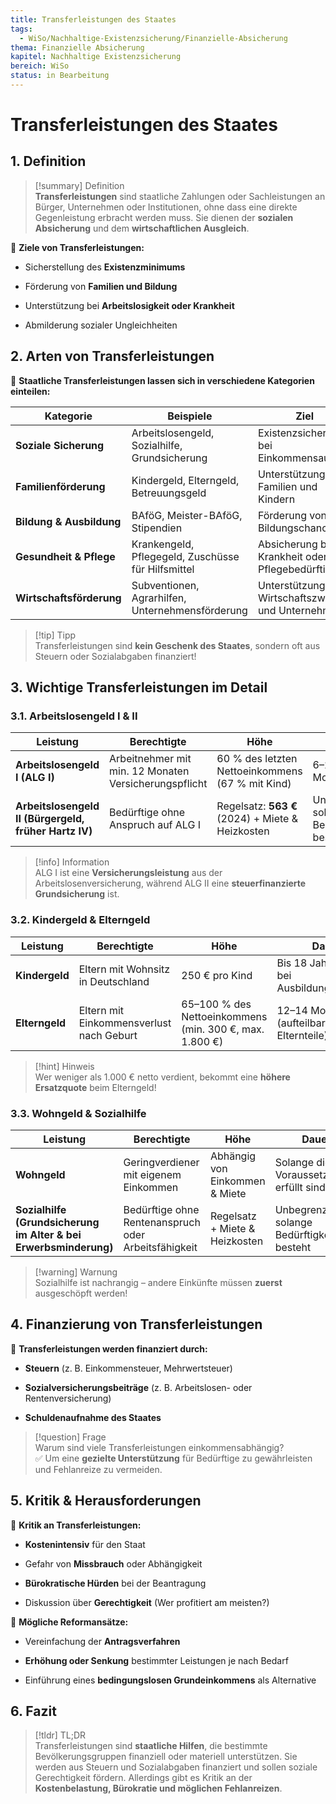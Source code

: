```yaml
---
title: Transferleistungen des Staates
tags:
  - WiSo/Nachhaltige-Existenzsicherung/Finanzielle-Absicherung
thema: Finanzielle Absicherung
kapitel: Nachhaltige Existenzsicherung
bereich: WiSo
status: in Bearbeitung
---
```


# Transferleistungen des Staates

## 1. Definition

> [!summary] Definition  
> **Transferleistungen** sind staatliche Zahlungen oder Sachleistungen an Bürger, Unternehmen oder Institutionen, ohne dass eine direkte Gegenleistung erbracht werden muss. Sie dienen der **sozialen Absicherung** und dem **wirtschaftlichen Ausgleich**.

📌 **Ziele von Transferleistungen:**

- Sicherstellung des **Existenzminimums**
    
- Förderung von **Familien und Bildung**
    
- Unterstützung bei **Arbeitslosigkeit oder Krankheit**
    
- Abmilderung sozialer Ungleichheiten
    

## 2. Arten von Transferleistungen

📌 **Staatliche Transferleistungen lassen sich in verschiedene Kategorien einteilen:**

|**Kategorie**|**Beispiele**|**Ziel**|
|---|---|---|
|**Soziale Sicherung**|Arbeitslosengeld, Sozialhilfe, Grundsicherung|Existenzsicherung bei Einkommensausfall|
|**Familienförderung**|Kindergeld, Elterngeld, Betreuungsgeld|Unterstützung von Familien und Kindern|
|**Bildung & Ausbildung**|BAföG, Meister-BAföG, Stipendien|Förderung von Bildungschancen|
|**Gesundheit & Pflege**|Krankengeld, Pflegegeld, Zuschüsse für Hilfsmittel|Absicherung bei Krankheit oder Pflegebedürftigkeit|
|**Wirtschaftsförderung**|Subventionen, Agrarhilfen, Unternehmensförderung|Unterstützung von Wirtschaftszweigen und Unternehmen|

> [!tip] Tipp  
> Transferleistungen sind **kein Geschenk des Staates**, sondern oft aus Steuern oder Sozialabgaben finanziert!

## 3. Wichtige Transferleistungen im Detail

### 3.1. Arbeitslosengeld I & II

|**Leistung**|**Berechtigte**|**Höhe**|**Dauer**|
|---|---|---|---|
|**Arbeitslosengeld I (ALG I)**|Arbeitnehmer mit min. 12 Monaten Versicherungspflicht|60 % des letzten Nettoeinkommens (67 % mit Kind)|6–24 Monate|
|**Arbeitslosengeld II (Bürgergeld, früher Hartz IV)**|Bedürftige ohne Anspruch auf ALG I|Regelsatz: **563 €** (2024) + Miete & Heizkosten|Unbegrenzt, solange Bedürftigkeit besteht|

> [!info] Information  
> ALG I ist eine **Versicherungsleistung** aus der Arbeitslosenversicherung, während ALG II eine **steuerfinanzierte Grundsicherung** ist.

### 3.2. Kindergeld & Elterngeld

|**Leistung**|**Berechtigte**|**Höhe**|**Dauer**|
|---|---|---|---|
|**Kindergeld**|Eltern mit Wohnsitz in Deutschland|250 € pro Kind|Bis 18 Jahre (bis 25 bei Ausbildung/Studium)|
|**Elterngeld**|Eltern mit Einkommensverlust nach Geburt|65–100 % des Nettoeinkommens (min. 300 €, max. 1.800 €)|12–14 Monate (aufteilbar auf beide Elternteile)|

> [!hint] Hinweis  
> Wer weniger als 1.000 € netto verdient, bekommt eine **höhere Ersatzquote** beim Elterngeld!

### 3.3. Wohngeld & Sozialhilfe

|**Leistung**|**Berechtigte**|**Höhe**|**Dauer**|
|---|---|---|---|
|**Wohngeld**|Geringverdiener mit eigenem Einkommen|Abhängig von Einkommen & Miete|Solange die Voraussetzungen erfüllt sind|
|**Sozialhilfe (Grundsicherung im Alter & bei Erwerbsminderung)**|Bedürftige ohne Rentenanspruch oder Arbeitsfähigkeit|Regelsatz + Miete & Heizkosten|Unbegrenzt, solange Bedürftigkeit besteht|

> [!warning] Warnung  
> Sozialhilfe ist nachrangig – andere Einkünfte müssen **zuerst** ausgeschöpft werden!

## 4. Finanzierung von Transferleistungen

📌 **Transferleistungen werden finanziert durch:**

- **Steuern** (z. B. Einkommensteuer, Mehrwertsteuer)
    
- **Sozialversicherungsbeiträge** (z. B. Arbeitslosen- oder Rentenversicherung)
    
- **Schuldenaufnahme des Staates**
    

> [!question] Frage  
> Warum sind viele Transferleistungen einkommensabhängig?  
> ✅ Um eine **gezielte Unterstützung** für Bedürftige zu gewährleisten und Fehlanreize zu vermeiden.

## 5. Kritik & Herausforderungen

📌 **Kritik an Transferleistungen:**

- **Kostenintensiv** für den Staat
    
- Gefahr von **Missbrauch** oder Abhängigkeit
    
- **Bürokratische Hürden** bei der Beantragung
    
- Diskussion über **Gerechtigkeit** (Wer profitiert am meisten?)
    

📌 **Mögliche Reformansätze:**

- Vereinfachung der **Antragsverfahren**
    
- **Erhöhung oder Senkung** bestimmter Leistungen je nach Bedarf
    
- Einführung eines **bedingungslosen Grundeinkommens** als Alternative
    

## 6. Fazit

> [!tldr] TL;DR  
> Transferleistungen sind **staatliche Hilfen**, die bestimmte Bevölkerungsgruppen finanziell oder materiell unterstützen. Sie werden aus Steuern und Sozialabgaben finanziert und sollen soziale Gerechtigkeit fördern. Allerdings gibt es Kritik an der **Kostenbelastung, Bürokratie und möglichen Fehlanreizen**.